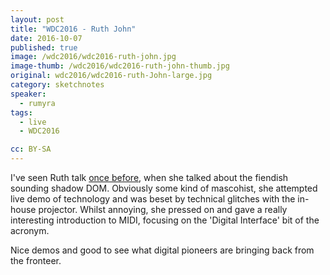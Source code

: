 ```yaml
---
layout: post
title: "WDC2016 - Ruth John"
date: 2016-10-07
published: true
image: /wdc2016/wdc2016-ruth-john.jpg
image-thumb: /wdc2016/wdc2016-ruth-john-thumb.jpg
original: wdc2016/wdc2016-ruth-John-large.jpg
category: sketchnotes
speaker:
  - rumyra
tags:
  - live
  - WDC2016

cc: BY-SA
---
```


I've seen Ruth talk [once before][localhost], when she talked about the fiendish sounding shadow DOM. Obviously some kind of mascohist, she attempted live demo of technology and was beset by technical glitches with the in-house projector. Whilst annoying, she pressed on and gave a really interesting introduction to MIDI, focusing on the 'Digital Interface' bit of the acronym.

Nice demos and good to see what digital pioneers are bringing back from the fronteer.

[localhost]:http://localhost:4000/sketchnotes/port80-spring-localhost-2014-sketchnotes.html
